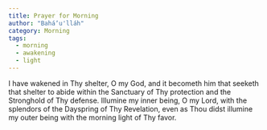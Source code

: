 ```yaml
---
title: Prayer for Morning
author: "Baháʼu'lláh"
category: Morning
tags:
  - morning
  - awakening
  - light
---
```


I have wakened in Thy shelter, O my God, and it becometh him that seeketh that shelter to abide within the Sanctuary of Thy protection and the Stronghold of Thy defense. Illumine my inner being, O my Lord, with the splendors of the Dayspring of Thy Revelation, even as Thou didst illumine my outer being with the morning light of Thy favor.
